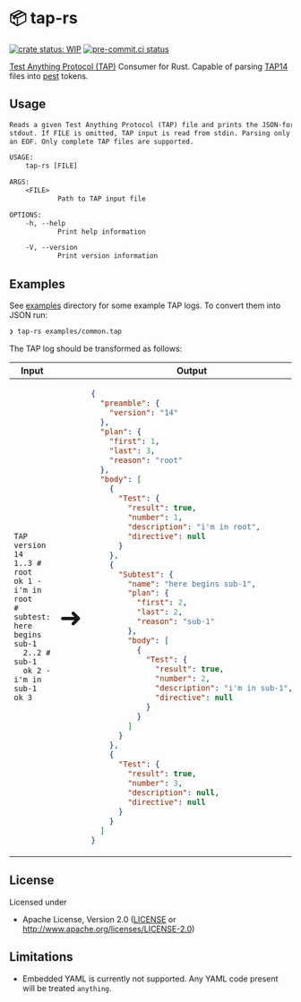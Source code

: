 # 📦 tap-rs

[![crate status: WIP](https://img.shields.io/badge/crate-WIP-blue)](https://github.com/ChiefGokhlayeh/tap-rs) [![pre-commit.ci status](https://results.pre-commit.ci/badge/github/ChiefGokhlayeh/tap-rs/main.svg)](https://results.pre-commit.ci/latest/github/ChiefGokhlayeh/tap-rs/main)

[Test Anything Protocol (TAP)](https://testanything.org/) Consumer for Rust. Capable of parsing [TAP14](https://testanything.org/tap-version-14-specification.html) files into [pest](https://github.com/pest-parser/pest) tokens.

## Usage

```txt
Reads a given Test Anything Protocol (TAP) file and prints the JSON-formatted parser result to
stdout. If FILE is omitted, TAP input is read from stdin. Parsing only comences after encountering
an EOF. Only complete TAP files are supported.

USAGE:
    tap-rs [FILE]

ARGS:
    <FILE>
            Path to TAP input file

OPTIONS:
    -h, --help
            Print help information

    -V, --version
            Print version information
```

## Examples

See [examples](examples) directory for some example TAP logs. To convert them into JSON run:

```sh
❯ tap-rs examples/common.tap
```

The TAP log should be transformed as follows:

<div align="center">
<table>
<thead>
<tr>
<th>Input</th>
<th></th>
<th>Output</th>
</tr>
</thead>
<tbody>
<tr>
<td>

```tap
TAP version 14
1..3 # root
ok 1 - i'm in root
# subtest: here begins sub-1
  2..2 # sub-1
  ok 2 - i'm in sub-1
ok 3
```

</td>
<td>
<font size="50pt">➜</font>
</td>
<td>

```json
{
  "preamble": {
    "version": "14"
  },
  "plan": {
    "first": 1,
    "last": 3,
    "reason": "root"
  },
  "body": [
    {
      "Test": {
        "result": true,
        "number": 1,
        "description": "i'm in root",
        "directive": null
      }
    },
    {
      "Subtest": {
        "name": "here begins sub-1",
        "plan": {
          "first": 2,
          "last": 2,
          "reason": "sub-1"
        },
        "body": [
          {
            "Test": {
              "result": true,
              "number": 2,
              "description": "i'm in sub-1",
              "directive": null
            }
          }
        ]
      }
    },
    {
      "Test": {
        "result": true,
        "number": 3,
        "description": null,
        "directive": null
      }
    }
  ]
}
```

</td>
</tr>
</tbody>
</table>
</div>

## License

Licensed under

- Apache License, Version 2.0
  ([LICENSE](LICENSE) or <http://www.apache.org/licenses/LICENSE-2.0>)

## Limitations

- Embedded YAML is currently not supported. Any YAML code present will be treated `anything`.
